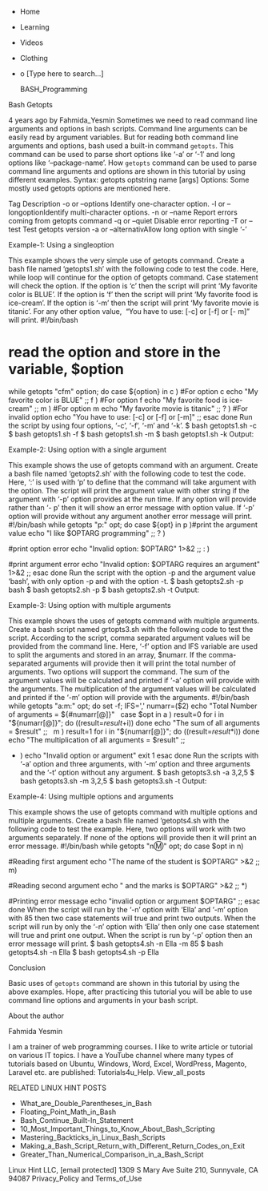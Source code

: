 





















































* Home
* Learning
* Videos
* Clothing
*
  o [Type here to search...]


   BASH_Programming


Bash Getopts

4 years ago
by Fahmida_Yesmin
Sometimes we need to read command line arguments and options in bash scripts.
Command line arguments can be easily read by argument variables. But for
reading both command line arguments and options, bash used a built-in command
`getopts`. This command can be used to parse short options like ‘-a’ or ‘-1′
and long options like ‘–package-name’. How `getopts` command can be used to
parse command line arguments and options are shown in this tutorial by using
different examples.
Syntax:
getopts optstring name [args]
Options:
Some mostly used getopts options are mentioned here.

Tag                Description
-o or –options   Identify one-character option.
-l or –longoptionIdentify multi-character options.
-n or –name      Report errors coming from getopts command
-q or –quiet     Disable error reporting
-T or –test      Test getopts version
-a or –alternativAllow long option with single ‘-’


Example-1: Using a singleoption

This example shows the very simple use of getopts command. Create a bash file
named ‘getopts1.sh’ with the following code to test the code. Here, while loop
will continue for the option of getopts command. Case statement will check the
option. If the option is ‘c’ then the script will print ‘My favorite color is
BLUE’. If the option is ‘f’ then the script will print ‘My favorite food is
ice-cream’. If the option is ‘-m’ then the script will print ‘My favorite movie
is titanic’. For any other option value,  “You have to use: [-c] or [-f] or [-
m]” will print.
#!/bin/bash
# read the option and store in the variable, $option
while getopts "cfm" option; do
case ${option} in
c ) #For option c
echo "My favorite color is BLUE"
;;
f ) #For option f
echo "My favorite food is ice-cream"
;;
m ) #For option m
echo "My favorite movie is titanic"
;;
\? ) #For invalid option
echo "You have to use: [-c] or [-f] or [-m]"
;;
esac
done
Run the script by using four options, ‘-c’, ‘-f’, ‘-m’ and ‘-k’.
$ bash getopts1.sh -c
$ bash getopts1.sh -f
$ bash getopts1.sh -m
$ bash getopts1.sh -k
Output:

Example-2: Using option with a single argument

This example shows the use of getopts command with an argument. Create a bash
file named ‘getopts2.sh’ with the following code to test the code. Here, ‘:’ is
used with ‘p’ to define that the command will take argument with the option.
The script will print the argument value with other string if the argument with
‘-p’ option provides at the run time. If any option will provide rather than ‘-
p’ then it will show an error message with option value. If ‘-p’ option will
provide without any argument another error message will print.
#!/bin/bash
while getopts "p:" opt; do
case ${opt} in
p )#print the argument value
echo "I like $OPTARG programming"
;;
\? )

#print option error
echo "Invalid option: $OPTARG" 1>&2
;;
: )

#print argument error
echo "Invalid option: $OPTARG requires an argument" 1>&2
;;
esac
done
Run the script with the option -p and the argument value ‘bash’, with only
option -p and with the option -t.
$ bash getopts2.sh -p bash
$ bash getopts2.sh -p
$ bash getopts2.sh -t
Output:

Example-3: Using option with multiple arguments

This example shows the uses of getopts command with multiple arguments. Create
a bash script named grtopts3.sh with the following code to test the script.
According to the script, comma separated argument values will be provided from
the command line.
Here, ‘-f’ option and IFS variable are used to split the arguments and stored
in an array, $numarr. If the comma-separated arguments will provide then it
will print the total number of arguments. Two options will support the command.
The sum of the argument values will be calculated and printed if ‘-a’ option
will provide with the arguments. The multiplication of the argument values will
be calculated and printed if the ‘-m’ option will provide with the arguments.
#!/bin/bash
while getopts "a:m:" opt; do
set -f; IFS=','
numarr=($2)
echo "Total Number of arguments = ${#numarr[@]}"
 
case $opt in
a ) result=0
for i in "${numarr[@]}"; do
((result=$result+$i))
done
echo "The sum of all arguments = $result" ;;
 
m ) result=1
for i in "${numarr[@]}"; do
((result=$result*$i))
done
echo "The multiplication of all arguments = $result" ;;
* ) echo "Invalid option or argument"
exit 1
esac
done
Run the scripts with ‘-a’ option and three arguments, with ‘-m’ option and
three arguments and the ‘-t’ option without any argument.
$ bash getopts3.sh -a 3,2,5
$ bash getopts3.sh -m 3,2,5
$ bash getopts3.sh -t
Output:

Example-4: Using multiple options and arguments

This example shows the use of getopts command with multiple options and
multiple arguments. Create a bash file named ‘getopts4.sh with the following
code to test the example. Here, two options will work with two arguments
separately. If none of the options will provide then it will print an error
message.
#!/bin/bash
while getopts "n:m:" opt; do
case $opt in
n)

#Reading first argument
echo "The name of the student is $OPTARG" >&2
;;
m)

#Reading second argument
echo " and the marks is $OPTARG" >&2
;;
*)

#Printing error message
echo "invalid option or argument $OPTARG"
;;
esac
done
When the script will run by the ‘-n’ option with ‘Ella’ and ‘-m’ option with 85
then two case statements will true and print two outputs. When the script will
run by only the ‘-n’ option with ‘Ella’ then only one case statement will true
and print one output. When the script is run by ‘-p’ option then an error
message will print.
$ bash getopts4.sh -n Ella -m 85
$ bash getopts4.sh -n Ella
$ bash getopts4.sh -p Ella

Conclusion

Basic uses of `getopts` command are shown in this tutorial by using the above
examples. Hope, after practicing this tutorial you will be able to use command
line options and arguments in your bash script.


About the author


Fahmida Yesmin

I am a trainer of web programming courses. I like to write article or tutorial
on various IT topics. I have a YouTube channel where many types of tutorials
based on Ubuntu, Windows, Word, Excel, WordPress, Magento, Laravel etc. are
published: Tutorials4u_Help.
View_all_posts

RELATED LINUX HINT POSTS


* What_are_Double_Parentheses_in_Bash
* Floating_Point_Math_in_Bash
* Bash_Continue_Built-In_Statement
* 10_Most_Important_Things_to_Know_About_Bash_Scripting
* Mastering_Backticks_in_Linux_Bash_Scripts
* Making_a_Bash_Script_Return_with_Different_Return_Codes_on_Exit
* Greater_Than_Numerical_Comparison_in_a_Bash_Script

Linux Hint LLC, [email protected]
1309 S Mary Ave Suite 210, Sunnyvale, CA 94087
 Privacy_Policy and Terms_of_Use
